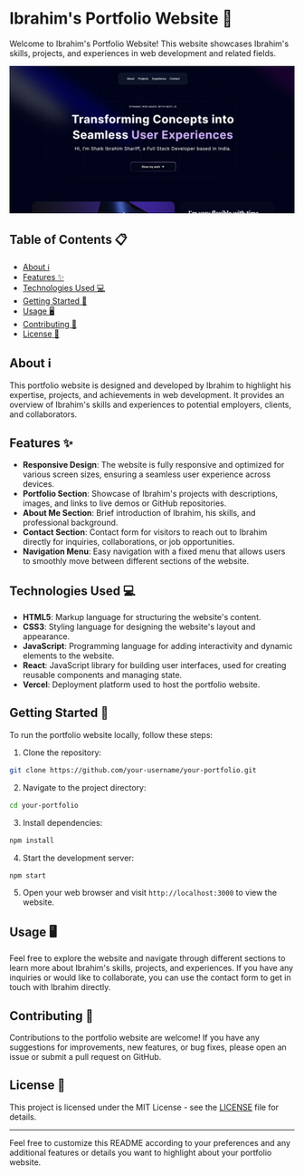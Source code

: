 # Ibrahim's Portfolio Website 🚀

Welcome to Ibrahim's Portfolio Website! This website showcases Ibrahim's skills, projects, and experiences in web development and related fields.

![Portfolio Website Screenshot](Portfolio.png)

## Table of Contents 📋

- [About ℹ️](#about)
- [Features ✨](#features)
- [Technologies Used 💻](#technologies-used)
- [Getting Started 🚀](#getting-started)
- [Usage 🖥️](#usage)
- [Contributing 🤝](#contributing)
- [License 📝](#license)

## About ℹ️

This portfolio website is designed and developed by Ibrahim to highlight his expertise, projects, and achievements in web development. It provides an overview of Ibrahim's skills and experiences to potential employers, clients, and collaborators.

## Features ✨

- **Responsive Design**: The website is fully responsive and optimized for various screen sizes, ensuring a seamless user experience across devices.
- **Portfolio Section**: Showcase of Ibrahim's projects with descriptions, images, and links to live demos or GitHub repositories.
- **About Me Section**: Brief introduction of Ibrahim, his skills, and professional background.
- **Contact Section**: Contact form for visitors to reach out to Ibrahim directly for inquiries, collaborations, or job opportunities.
- **Navigation Menu**: Easy navigation with a fixed menu that allows users to smoothly move between different sections of the website.

## Technologies Used 💻

- **HTML5**: Markup language for structuring the website's content.
- **CSS3**: Styling language for designing the website's layout and appearance.
- **JavaScript**: Programming language for adding interactivity and dynamic elements to the website.
- **React**: JavaScript library for building user interfaces, used for creating reusable components and managing state.
- **Vercel**: Deployment platform used to host the portfolio website.

## Getting Started 🚀

To run the portfolio website locally, follow these steps:

1. Clone the repository:

```bash
git clone https://github.com/your-username/your-portfolio.git
```

2. Navigate to the project directory:

```bash
cd your-portfolio
```

3. Install dependencies:

```bash
npm install
```

4. Start the development server:

```bash
npm start
```

5. Open your web browser and visit `http://localhost:3000` to view the website.

## Usage 🖥️

Feel free to explore the website and navigate through different sections to learn more about Ibrahim's skills, projects, and experiences. If you have any inquiries or would like to collaborate, you can use the contact form to get in touch with Ibrahim directly.

## Contributing 🤝

Contributions to the portfolio website are welcome! If you have any suggestions for improvements, new features, or bug fixes, please open an issue or submit a pull request on GitHub.

## License 📝

This project is licensed under the MIT License - see the [LICENSE](LICENSE) file for details.

---

Feel free to customize this README according to your preferences and any additional features or details you want to highlight about your portfolio website.
